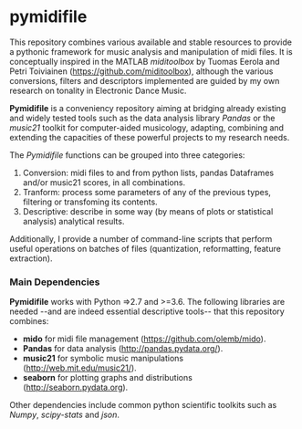 # pymidifile

This repository combines various available and stable resources to provide a pythonic framework for music analysis and manipulation of midi files. It is conceptually inspired in the MATLAB *miditoolbox* by Tuomas Eerola and Petri Toiviainen (https://github.com/miditoolbox), although the various conversions, filters and descriptors implemented are guided by my own research on tonality in Electronic Dance Music.

**Pymidifile** is a conveniency repository aiming at bridging already existing and widely tested tools such as the data analysis library *Pandas* or the *music21* toolkit for computer-aided musicology, adapting, combining and extending the capacities of these powerful projects to my research needs.

The *Pymidifile* functions can be grouped into three categories: 

1) Conversion: midi files to and from python lists, pandas Dataframes and/or music21 scores, in all combinations.
2) Tranform: process some parameters of any of the previous types, filtering or transfoming its contents.
3) Descriptive: describe in some way (by means of plots or statistical analysis) analytical results.

Additionally, I provide a number of command-line scripts that perform useful operations on batches of files (quantization, reformatting, feature extraction).

### Main Dependencies

**Pymidifile** works with Python =>2.7 and >=3.6. The following libraries are needed --and are indeed essential descriptive tools-- that this repository combines:

- **mido** for midi file management (https://github.com/olemb/mido).
- **Pandas** for data analysis (http://pandas.pydata.org/).
- **music21** for symbolic music manipulations (http://web.mit.edu/music21/). 
- **seaborn** for plotting graphs and distributions (http://seaborn.pydata.org).

Other dependencies include common python scientific toolkits such as *Numpy*, *scipy-stats* and *json*.
